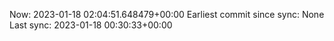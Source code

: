 Now: 2023-01-18 02:04:51.648479+00:00 Earliest commit since sync: None Last sync: 2023-01-18 00:30:33+00:00
